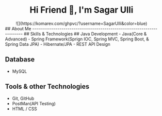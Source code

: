 ## <h1 align="center">Hi Friend 👋, I'm Sagar Ulli</h1>
<div align="center">![](https://komarev.com/ghpvc/?username=SagarUlli&color=blue)</div>
## About Me
-------------------------------------------------------------------------
## Skills & Technologies
## Java Development
- Java(Core & Advanced)
- Spring Framework(Sprign IOC, Spring MVC, Spring Boot, & Spring Data JPA)
- Hibernate/JPA
- REST API Design

## Database
- MySQL

## Tools & other Technologies
- Git, GitHub
- PostMan(API Testing)
- HTML / CSS
